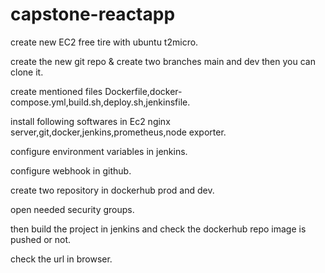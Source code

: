 # capstone-reactapp

create new EC2 free tire with ubuntu t2micro.

create the new git repo & create two branches main and dev then you can clone it.

create mentioned files Dockerfile,docker-compose.yml,build.sh,deploy.sh,jenkinsfile.

install following softwares in Ec2   nginx server,git,docker,jenkins,prometheus,node exporter.

configure environment variables in jenkins.

configure webhook in github.

create two repository in dockerhub prod and dev.

open needed security groups.

then build the project in jenkins and check the dockerhub repo image is pushed or not.

check the url in browser.
